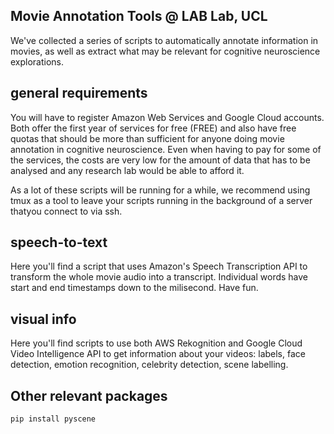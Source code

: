 ## Movie Annotation Tools @ LAB Lab, UCL

We've collected a series of scripts to automatically annotate information in movies, as well as extract what may be relevant for cognitive neuroscience explorations.

## general requirements
You will have to register Amazon Web Services and Google Cloud accounts. Both offer the first year of services for free (FREE) and also have free quotas that should be more than sufficient for anyone doing movie annotation in cognitive neuroscience. Even when having to pay for some of the services, the costs are very low for the amount of data that has to be analysed and any research lab would be able to afford it.

As a lot of these scripts will be running for a while, we recommend using tmux as a tool to leave your scripts running in the background of a server thatyou connect to via ssh.

## speech-to-text
Here you'll find a script that uses Amazon's Speech Transcription API to transform the whole movie audio into a transcript. Individual words have start and end timestamps down to the milisecond. Have fun.

## visual info
Here you'll find scripts to use both AWS Rekognition and Google Cloud Video Intelligence API to get information about your videos: labels, face detection, emotion recognition, celebrity detection, scene labelling.

## Other relevant packages

`pip install pyscene`
